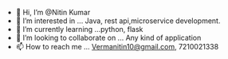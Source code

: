 - 👋 Hi, I’m @Nitin Kumar 
- 👀 I’m interested in ... Java, rest api,microservice development.
- 🌱 I’m currently learning ...python, flask 
- 💞️ I’m looking to collaborate on ... Any kind of application 
- 📫 How to reach me ... Vermanitin10@gmail.com, 7210021338

<!---
Neatsdev/Neatsdev is a ✨ special ✨ repository because its `README.md` (this file) appears on your GitHub profile.
You can click the Preview link to take a look at your changes.
--->

